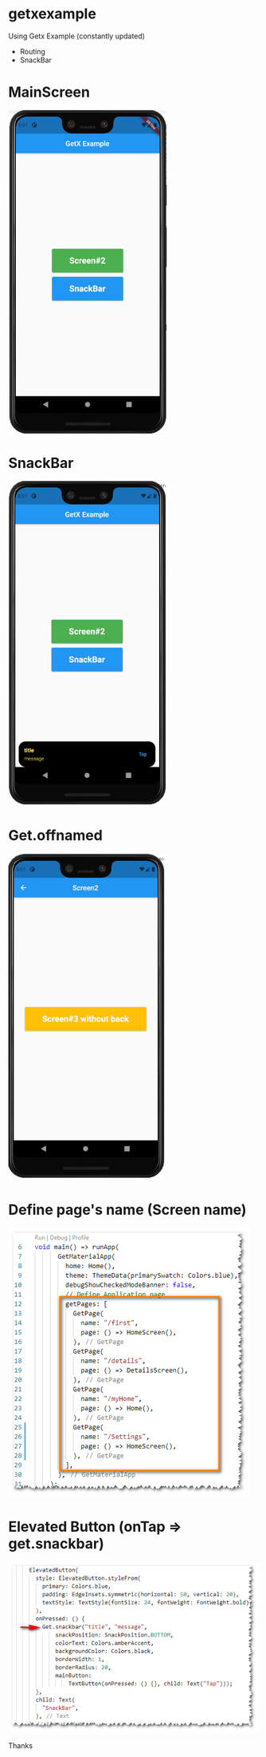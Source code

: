 # getxexample

Using Getx Example (constantly updated)
- Routing
- SnackBar


# MainScreen
![Main screen](https://github.com/Ayman-Shehata/getxexample/blob/master/Screenshots/001.png?raw=true)

# SnackBar
![Main screen](https://github.com/Ayman-Shehata/getxexample/blob/master/Screenshots/002.png?raw=true)

# Get.offnamed
![Main screen](https://github.com/Ayman-Shehata/getxexample/blob/master/Screenshots/003.png?raw=true)

# Define page's name (Screen name)
![Main screen](https://github.com/Ayman-Shehata/getxexample/blob/master/Screenshots/005.png?raw=true)

# Elevated Button (onTap => get.snackbar)
![Main screen](https://github.com/Ayman-Shehata/getxexample/blob/master/Screenshots/006.png?raw=true)

Thanks